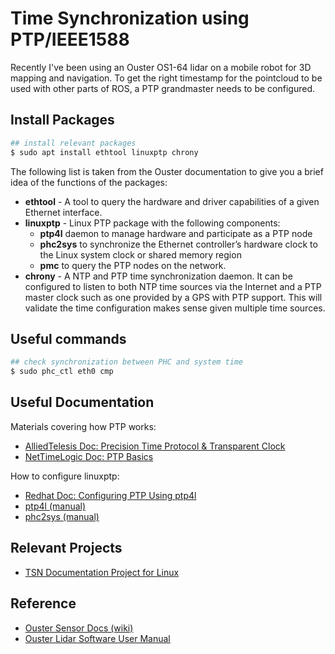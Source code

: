 # Time Synchronization using PTP/IEEE1588

Recently I've been using an Ouster OS1-64 lidar on a mobile robot for 3D mapping and navigation. To get the right timestamp for the pointcloud to be used with other parts of ROS, a PTP grandmaster needs to be configured.

<!-- This note records useful information about how you can  -->

## Install Packages

```bash
## install relevant packages
$ sudo apt install ethtool linuxptp chrony
```

The following list is taken from the Ouster documentation to give you a brief idea of the functions of the packages:

* **ethtool** - A tool to query the hardware and driver capabilities of a given Ethernet interface.
* **linuxptp** - Linux PTP package with the following components:
    - **ptp4l** daemon to manage hardware and participate as a PTP node
    - **phc2sys** to synchronize the Ethernet controller’s hardware clock to the Linux system clock or shared memory region
    - **pmc** to query the PTP nodes on the network.
* **chrony** - A NTP and PTP time synchronization daemon. It can be configured to listen to both NTP time sources via the Internet and a PTP master clock such as one provided by a GPS with PTP support. This will validate the time configuration makes sense given multiple time sources.

## Useful commands

```bash
## check synchronization between PHC and system time
$ sudo phc_ctl eth0 cmp
```

## Useful Documentation

Materials covering how PTP works:

* [AlliedTelesis Doc: Precision Time Protocol & Transparent Clock](https://www.alliedtelesis.com/sites/default/files/ptp_feature_overview_guide_rev_a.pdf)
* [NetTimeLogic Doc: PTP Basics](https://www.nettimelogic.com/resources/PTP%20Basics.pdf)

How to configure linuxptp:

* [Redhat Doc: Configuring PTP Using ptp4l](https://access.redhat.com/documentation/en-us/red_hat_enterprise_linux/6/html/deployment_guide/ch-configuring_ptp_using_ptp4l)
* [ptp4l (manual)](https://manpages.ubuntu.com/manpages/focal/en/man8/ptp4l.8.html)
* [phc2sys (manual)](https://manpages.ubuntu.com/manpages/focal/en/man8/phc2sys.8.html)

## Relevant Projects

* [TSN Documentation Project for Linux](https://tsn.readthedocs.io/index.html)

## Reference

* [Ouster Sensor Docs (wiki)](https://static.ouster.dev/sensor-docs/index.html)
* [Ouster Lidar Software User Manual](https://data.ouster.io/downloads/software-user-manual/software-user-manual-v2p0.pdf)